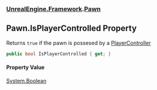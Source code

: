 ### [UnrealEngine.Framework](UnrealEngine_Framework.md 'UnrealEngine.Framework').[Pawn](Pawn.md 'UnrealEngine.Framework.Pawn')
## Pawn.IsPlayerControlled Property
Returns `true` if the pawn is possesed by a [PlayerController](PlayerController.md 'UnrealEngine.Framework.PlayerController')
```csharp
public bool IsPlayerControlled { get; }
```
#### Property Value
[System.Boolean](https://docs.microsoft.com/en-us/dotnet/api/System.Boolean 'System.Boolean')
